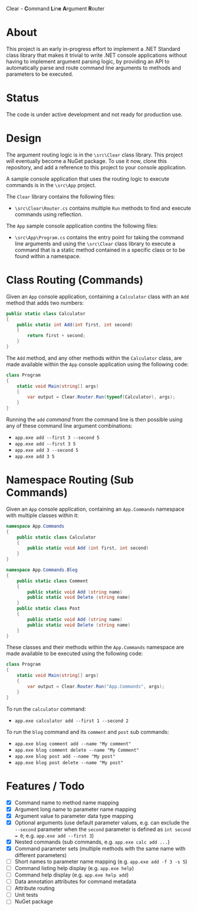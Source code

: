 Clear - **C**ommand **L**in**e** **A**rgument **R**outer

# About

This project is an early in-progress effort to implement a .NET Standard class library that makes it trivial to write .NET console applications without having to implement argument parsing logic, by providing an API to automatically parse and route command line arguments to methods and parameters to be executed.

# Status

The code is under active development and not ready for production use.

# Design

The argument routing logic is in the `\src\Clear` class library. This project will eventually become a NuGet package. To use it now, clone this repository, and add a reference to this project to your console application.

A sample console application that uses the routing logic to execute commands is in the `\src\App` project.

The `Clear` library contains the following files:

* `\src\Clear\Router.cs` contains multiple `Run` methods to find and execute commands using reflection.

The `App` sample console application contins the following files:

* `\src\App\Program.cs` contains the entry point for taking the command line arguments and using the `\src\Clear` class library to execute a command that is a static method contained in a specific class or to be found within a namespace.

# Class Routing (Commands)
Given an `App` console application, containing a `Calculator` class with an `Add` method that adds two numbers:

```c#
public static class Calculator
{
    public static int Add(int first, int second)
    {
        return first + second;
    }
}
```

The `Add` method, and any other methods within the `Calculator` class, are made available within the `App` console application using the following code:

```c#
class Program
{
    static void Main(string[] args)
    {
        var output = Clear.Router.Run(typeof(Calculator), args);
    }
}
```

Running the `add` *command* from the command line is then possible using any of these command line argument combinations:

* ``app.exe add --first 3 --second 5``
* ``app.exe add --first 3 5``
* ``app.exe add 3 --second 5``
* ``app.exe add 3 5``

# Namespace Routing (Sub Commands)

Given an `App` console application, containing an `App.Commands` namespace with multiple classes within it:

```c#
namespace App.Commands
{
    public static class Calculator
    {
        public static void Add (int first, int second)
    }
}

namespace App.Commands.Blog
{
    public static class Comment
    {
        public static void Add (string name)
        public static void Delete (string name)
    }
    public static class Post
    {
        public static void Add (string name)
        public static void Delete (string name)
    }
}
````
These classes and their methods within the `App.Commands` namespace are made available to be executed using the following code:

```c#
class Program
{
    static void Main(string[] args)
    {
        var output = Clear.Router.Run("App.Commands", args);
    }
}
````

To run the `calculator` command:

* ``app.exe calculator add --first 1 --second 2``

To run the `blog` command and its `comment` and `post` sub commands:

* ``app.exe blog comment add --name "My comment"``
* ``app.exe blog comment delete --name "My Comment"``
* ``app.exe blog post add --name "My post"``
* ``app.exe blog post delete --name "My post"`` 
# Features / Todo

- [x] Command name to method name mapping
- [x] Argument long name to parameter name mapping
- [x] Argument value to parameter data type mapping
- [x] Optional arguments (use default parameter values, e.g. can exclude the `--second` parameter when the ``second`` parameter is defined as `int second = 0`; e.g. `app.exe add --first 3`)
- [x] Nested commands (sub commands, e.g. `app.exe calc add ...`)
- [x] Command parameter sets (multiple methods with the same name with different parameters)
- [ ] Short names to parameter name mapping (e.g. `app.exe add -f 3 -s 5`)
- [ ] Command listing help display (e.g. `app.exe help`)
- [ ] Command help display (e.g. `app.exe help add`)
- [ ] Data annotation attributes for command metadata
- [ ] Attribute routing
- [ ] Unit tests
- [ ] NuGet package